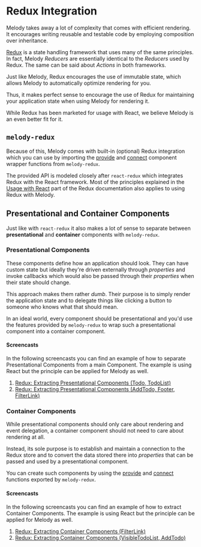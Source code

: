# Redux Integration

Melody takes away a lot of complexity that comes with efficient rendering.
It encourages writing reusable and testable code by employing composition
over inheritance.

[Redux](http://redux.js.org) is a state handling framework that uses many
of the same principles. In fact, Melody *Reducers* are essentially identical
to the *Reducers* used by Redux. The same can be said about *Actions* in
both frameworks.

Just like Melody, Redux encourages the use of immutable state, which allows
Melody to automatically optimize rendering for you.

Thus, it makes perfect sense to encourage the use of Redux for maintaining
your application state when using Melody for rendering it.

While Redux has been marketed for usage with React, we believe Melody is
an even better fit for it.

## `melody-redux`

Because of this, Melody comes with built-in (optional) Redux integration
which you can use by importing the [provide](./provide.md) and [connect](./connect.md)
component wrapper functions from `melody-redux`.

The provided API is modeled closely after `react-redux` which integrates
Redux with the React framework. Most of the principles explained in the
[Usage with React](http://redux.js.org/docs/basics/UsageWithReact.html)
part of the Redux documentation also applies to using Redux with Melody.

## Presentational and Container Components

Just like with `react-redux` it also makes a lot of sense to separate
between **presentational** and **container** components with `melody-redux`.

### Presentational Components

These components define how an application should look. They can have
custom state but ideally they're driven externally through *properties*
and invoke callbacks which would also be passed through their *properties*
when their state should change.

This approach makes them rather *dumb*. Their purpose is to simply render
the application state and to delegate things like clicking a button to
someone who knows what that should mean.

In an ideal world, every component should be presentational and you'd
use the features provided by `melody-redux` to wrap such a presentational
component into a container component.

#### Screencasts

In the following screencasts you can find an example of how to separate
Presentational Components from a main Component. The example is using
React but the principle can be applied for Melody as well.
                                                            
1. [Redux: Extracting Presentational Components (Todo, TodoList)](https://egghead.io/lessons/javascript-redux-extracting-presentational-components-todo-todolist)
2. [Redux: Extracting Presentational Components (AddTodo, Footer, FilterLink)](https://egghead.io/lessons/javascript-redux-extracting-presentational-components-addtodo-footer-filterlink)

### Container Components

While presentational components should only care about rendering and event
delegation, a container component should not need to care about rendering
at all.

Instead, its sole purpose is to establish and maintain a connection to the
Redux store and to convert the data stored there into *properties* that can
be passed and used by a presentational component.

You can create such components by using the [provide](./provide.md) and [connect](./connect.md)
functions exported by `melody-redux`.

#### Screencasts

In the following screencasts you can find an example of how to extract
Container Components. The example is using React but the principle can be
applied for Melody as well.

1. [Redux: Extracting Container Components (FilterLink)](https://egghead.io/lessons/javascript-redux-extracting-container-components-filterlink)
2. [Redux: Extracting Container Components (VisibleTodoList, AddTodo)](https://egghead.io/lessons/javascript-redux-extracting-container-components-visibletodolist-addtodo)

